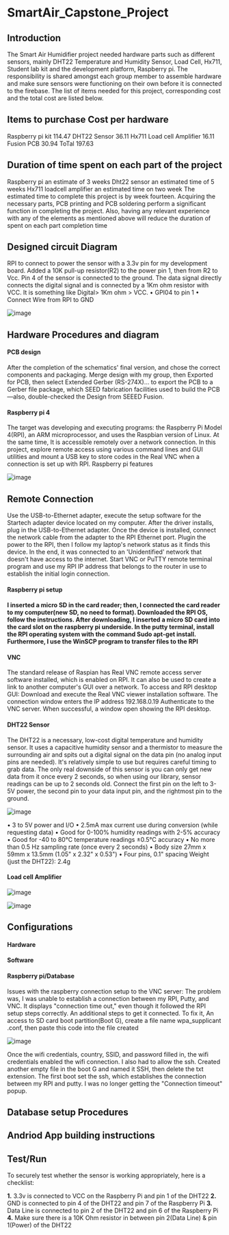 # SmartAir_Capstone_Project

<h2>Introduction</h2>

 The Smart Air  Humidifier project needed hardware parts such as different sensors, mainly DHT22 Temperature and Humidity Sensor, Load Cell, Hx711, Student lab kit and the development platform, Raspberry pi. The responsibility is shared amongst each group member to assemble hardware and make sure sensors were functioning on their own before it is connected to the firebase. The list of items needed for this project, corresponding cost and the total cost are listed below.


<h2>Items to purchase	Cost per hardware</h2>

Raspberry pi kit	114.47
DHT22 Sensor	36.11
Hx711 Load cell Amplifier	16.11
Fusion PCB	30.94
ToTal	197.63


<h2>Duration of time spent on each part of the project</h2>
Raspberry pi an estimate of 3 weeks
Dht22 sensor an estimated time of 5 weeks
Hx711 loadcell amplifier an estimated time on two week
The estimated time to complete this project is by week fourteen. Acquiring the necessary parts, PCB printing and PCB soldering perform a significant function in completing the project. Also, having any relevant experience with any of the elements as mentioned above will reduce the duration of spent on each part completion time



<h2>Designed circuit Diagram</h2>
RPI to connect to power the sensor with a 3.3v pin for my development board.  Added a 10K pull-up resistor(R2) to the power pin 1, then from R2 to Vcc. Pin 4 of the sensor is connected to the ground. The data signal directly connects the digital signal and is connected by a 1Km ohm resistor with VCC. It is something like Digital> 1Km ohm > VCC. 
•	GPI04 to pin 1
•	Connect Wire from RPI to GND

![image](https://user-images.githubusercontent.com/71288104/113535108-85fa2000-95a0-11eb-8615-fc65a61609d8.png)





<h2>Hardware Procedures and diagram</h2>
<h4>PCB design</h4>

After the completion of the schematics' final version, and chose the correct components and packaging. Merge design with my group, then Exported for PCB, then select Extended Gerber (RS-274X)… to export the PCB to a Gerber file package, which SEED fabrication facilities used to build the PCB—also, double-checked the Design from SEEED Fusion.

<h4>Raspberry pi 4</h4>

The target was developing and executing programs: the Raspberry Pi Model 4(RPI), an ARM microprocessor, and uses the Raspbian version of Linux. At the same time, It is accessible remotely over a network connection.  In this project, explore remote access using various command lines and GUI utilities and mount a USB key to store codes in the Real VNC when a connection is set up with RPI.
Raspberry pi features

![image](https://user-images.githubusercontent.com/71288104/113535251-e38e6c80-95a0-11eb-923d-12738af6ff41.png)



<h2>Remote Connection</h2>

 Use the USB-to-Ethernet adapter, execute the setup software for the Startech adapter device located on my computer. After the driver installs, plug in the USB-to-Ethernet adapter. Once the device is installed, connect the network cable from the adapter to the RPI Ethernet port. Plugin the power to the RPI, then I  follow my laptop's network status as it finds this device.  In the end, it was connected to an 'Unidentified' network that doesn't have access to the internet.
Start VNC or PuTTY remote terminal program and use my RPI IP address that belongs to the router in use to establish the initial login connection.  

<h4>Raspberry pi setup<h4>
I inserted a micro SD in the card reader; then, I connected the card reader to my computer(new SD, no need to format). Downloaded the RPI OS, follow the instructions. After downloading, I inserted a micro SD card into the card slot on the raspberry pi underside. In the putty terminal, install the RPI operating system with the command Sudo apt-get install. Furthermore, I use the WinSCP program to transfer files to the RPI


<h4>VNC</h4>
The standard release of Raspian has Real VNC remote access server software installed, which is enabled on  RPI. It can also be used to create a link to another computer's GUI over a network. To access and RPI desktop GUI: Download and execute the Real VNC viewer installation software. The connection window enters the IP address 192.168.0.19 Authenticate to the VNC server. When successful, a window open showing the RPI desktop.


<h4>DHT22 Sensor</h4>
The DHT22 is a necessary, low-cost digital temperature and humidity sensor. It uses a capacitive humidity sensor and a thermistor to measure the surrounding air and spits out a digital signal on the data pin (no analog input pins are needed). It's relatively simple to use but requires careful timing to grab data. The only real downside of this sensor is you can only get new data from it once every 2 seconds, so when using our library, sensor readings can be up to 2 seconds old. Connect the first pin on the left to 3-5V power, the second pin to your data input pin, and the rightmost pin to the ground.


![image](https://user-images.githubusercontent.com/71288104/113535388-41bb4f80-95a1-11eb-9891-7d999342c624.png)

•	3 to 5V power and I/O
•	2.5mA max current use during conversion (while requesting data)
•	Good for 0-100% humidity readings with 2-5% accuracy
•	Good for -40 to 80°C temperature readings ±0.5°C accuracy
•	No more than 0.5 Hz sampling rate (once every 2 seconds)
•	Body size 27mm x 59mm x 13.5mm (1.05" x 2.32" x 0.53")
•	Four pins, 0.1" spacing
Weight (just the DHT22): 2.4g


<h4>Load cell Amplifier</h4>


![image](https://user-images.githubusercontent.com/71288104/113535467-7deeb000-95a1-11eb-9f13-865893898efd.png)

![image](https://user-images.githubusercontent.com/71288104/113535478-88a94500-95a1-11eb-83de-a9c392c44c23.png)


<h2>Configurations</h2>

<h4>Hardware</h4>

<h4>Software</h4>

<h4>Raspberry pi/Database</h4>

Issues with the raspberry connection setup to the VNC server:
The problem was, I was unable to establish a connection between my RPI, Putty, and VNC. It displays "connection time out," even though it followed the RPI setup steps correctly. An additional steps to get it connected.
To fix it, An access to   SD card boot partition(Boot G), create a file name wpa_supplicant .conf, then paste this code into the file created


![image](https://user-images.githubusercontent.com/71288104/113535643-00776f80-95a2-11eb-971f-2ca4b5282f90.png)

Once the wifi credentials, country, SSID, and password filled in, the wifi credentials enabled the wifi connection. I also had to allow the ssh. Created another empty file in the boot G and named it SSH, then delete the txt extension. The first boot set the ssh, which establishes the connection between my RPI and putty. I was no longer getting the "Connection timeout" popup.



<h2>Database setup Procedures<h2>
 
 
 
<h2>Andriod App building instructions<h2>
 
 
<h2>Test/Run</h2>
 
To securely test whether the sensor is working appropriately, here is a checklist:

<b>1.</b>  3.3v is connected to VCC on the Raspberry Pi and pin 1 of the DHT22
<b>2.</b>  GND is connected to pin 4 of the DHT22 and pin 7 of the Raspberry Pi
<b>3.</b>  Data Line is connected to pin 2 of the DHT22 and pin 6 of the Raspberry Pi
<b>4.</b>  Make sure there is a 10K Ohm resistor in between pin 2(Data Line) & pin 1(Power) of the DHT22























